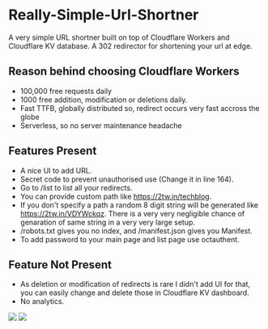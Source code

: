 # Really-Simple-Url-Shortner
A very simple URL shortner built on top of Cloudflare Workers and Cloudflare KV database. A 302 redirector for shortening your url at edge.
## Reason behind choosing Cloudflare Workers
* 100,000 free requests daily
* 1000 free addition, modification or deletions daily.
* Fast TTFB, globally distributed so, redirect occurs very fast accross the globe
* Serverless, so no server maintenance headache

## Features Present
* A nice UI to add URL.
* Secret code to prevent unauthorised use (Change it in line 164).
* Go to /list to list all your redirects.
* You can provide custom path like https://2tw.in/techblog.
* If you don't specify a path a random 8 digit string will be generated like https://2tw.in/VDYWckqz. There is a very very negligible chance of genaration of same string in a very very large setup.
* /robots.txt gives you no index, and /manifest.json gives you Manifest.
* To add password to your main page and list page use octauthent.

## Feature Not Present
* As deletion or modification of redirects is rare I didn't add UI for that, you can easily change and delete those in Cloudflare KV dashboard.
* No analytics.

![](https://github.com/drshounak/Really-Simple-Url-Shortner/blob/main/Screenshots/Screenshot_20240403_090347_Chrome.png)
![](https://github.com/drshounak/Really-Simple-Url-Shortner/blob/main/Screenshots/Screenshot_20240403_090313_Chrome.png)

